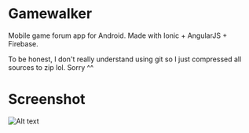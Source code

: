 # Gamewalker
Mobile game forum app for Android. Made with Ionic + AngularJS + Firebase.

To be honest, I don't really understand using git so I just compressed all sources to zip lol. Sorry ^^

# Screenshot

![Alt text](http://i.imgur.com/Cm4SWfI.jpg "Screenshot")
